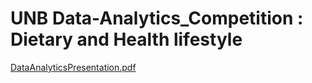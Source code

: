# UNB Data-Analytics_Competition : Dietary and Health lifestyle


[DataAnalyticsPresentation.pdf](https://github.com/nasrineshraghi/Data-Analytics_Competition/files/7577254/DataAnalyticsPresentation.pdf)
